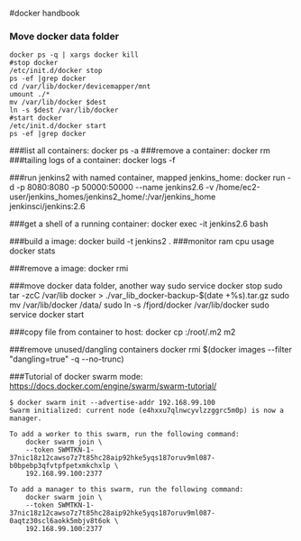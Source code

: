 #docker handbook

### Move docker data folder 

```
docker ps -q | xargs docker kill
#stop docker
/etc/init.d/docker stop
ps -ef |grep docker
cd /var/lib/docker/devicemapper/mnt
umount ./*
mv /var/lib/docker $dest
ln -s $dest /var/lib/docker
#start docker
/etc/init.d/docker start
ps -ef |grep docker
```



###list all containers:
    docker ps -a
###remove a container:
    docker rm <name>
###tailing logs of a container:
    docker logs -f <name>

###run jenkins2 with named container, mapped jenkins_home:
    docker run -d -p 8080:8080 -p 50000:50000 --name jenkins2.6 -v /home/ec2-user/jenkins_homes/jenkins2_home/:/var/jenkins_home jenkinsci/jenkins:2.6

###get a shell of a running container:
    docker exec -it jenkins2.6 bash

###build a image:
    docker build -t jenkins2 .
###monitor ram cpu usage
    docker stats <name>

###remove a image:
    docker rmi <imagename>

###move docker data folder, another way
    sudo service docker stop
    sudo tar -zcC /var/lib docker > ./var_lib_docker-backup-$(date +%s).tar.gz
    sudo mv /var/lib/docker /data/
    sudo ln -s /fjord/docker /var/lib/docker
    sudo service docker start

###copy file from container to host:
    docker cp <name>:/root/.m2 m2

###remove unused/dangling containers
  docker rmi $(docker images --filter "dangling=true" -q --no-trunc)


###Tutorial of docker swarm mode:
https://docs.docker.com/engine/swarm/swarm-tutorial/
```
$ docker swarm init --advertise-addr 192.168.99.100
Swarm initialized: current node (e4hxxu7qlnwcyvlzzggrc5m0p) is now a manager.

To add a worker to this swarm, run the following command:
    docker swarm join \
    --token SWMTKN-1-37nic18z12cawso7z7t85hc28aip92hke5yqs187oruv9ml087-b0bpebp3qfvtpfpetxmkchxlp \
    192.168.99.100:2377

To add a manager to this swarm, run the following command:
    docker swarm join \
    --token SWMTKN-1-37nic18z12cawso7z7t85hc28aip92hke5yqs187oruv9ml087-0aqtz30scl6aokk5mbjv8t6ok \
    192.168.99.100:2377
```
